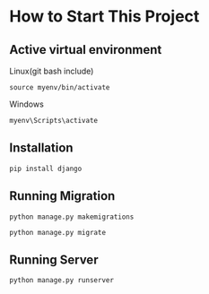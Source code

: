 # How to Start This Project

## Active virtual environment
Linux(git bash include) 
```
source myenv/bin/activate 
```
Windows
```
myenv\Scripts\activate
```

## Installation
```
pip install django
```

## Running Migration
```
python manage.py makemigrations

python manage.py migrate
```

## Running Server
```
python manage.py runserver
```